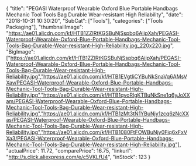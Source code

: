 {
	"title": "PEGASI Waterproof Wearable Oxford Blue Portable Handbags Mechanic Tool Tools Bag Durable Wear-resistant High Reliability",
	"date": "2018-10-31 10:30:20",
	"SubCat": ["Tools"],
	"categories": ["Tools Packaging"],
	"thumbnailImage": "https://ae01.alicdn.com/kf/HTB1ZZlRtKGSBuNjSspbq6AiipXah/PEGASI-Waterproof-Wearable-Oxford-Blue-Portable-Handbags-Mechanic-Tool-Tools-Bag-Durable-Wear-resistant-High-Reliability.jpg_220x220.jpg",
	"BigImage": ["https://ae01.alicdn.com/kf/HTB1ZZlRtKGSBuNjSspbq6AiipXah/PEGASI-Waterproof-Wearable-Oxford-Blue-Portable-Handbags-Mechanic-Tool-Tools-Bag-Durable-Wear-resistant-High-Reliability.jpg","https://ae01.alicdn.com/kf/HTB1EVgtliCYBuNkSnaVq6AMsVXav/PEGASI-Waterproof-Wearable-Oxford-Blue-Portable-Handbags-Mechanic-Tool-Tools-Bag-Durable-Wear-resistant-High-Reliability.jpg","https://ae01.alicdn.com/kf/HTB1qvoRlgKTBuNkSne1q6yJoXXam/PEGASI-Waterproof-Wearable-Oxford-Blue-Portable-Handbags-Mechanic-Tool-Tools-Bag-Durable-Wear-resistant-High-Reliability.jpg","https://ae01.alicdn.com/kf/HTB1zMt3tN1YBuNjy1zcq6zNcXXas/PEGASI-Waterproof-Wearable-Oxford-Blue-Portable-Handbags-Mechanic-Tool-Tools-Bag-Durable-Wear-resistant-High-Reliability.jpg","https://ae01.alicdn.com/kf/HTB1080FtFOWBuNjy0Fiq6xFxVXa3/PEGASI-Waterproof-Wearable-Oxford-Blue-Portable-Handbags-Mechanic-Tool-Tools-Bag-Durable-Wear-resistant-High-Reliability.jpg"],
	"actualPrice": 11.72,
	"comparePrice": 16.75,
	"linkurl": "http://s.click.aliexpress.com/e/c5VKLfU4",
	"inStock": 123
}
